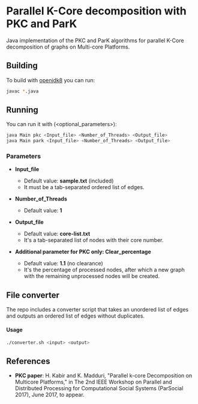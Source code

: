 # Parallel K-Core decomposition with PKC and ParK

Java implementation of the PKC and ParK algorithms for parallel K-Core decomposition of graphs on Multi-core Platforms.

## Building

To build with [openjdk8](https://openjdk.java.net/install/) you can run:

```bash
javac *.java
```

## Running

You can run it with (<optional_parameters>):
```bash
java Main pkc <Input_file> <Number_of_Threads> <Output_file>
java Main park <Input_file> <Number_of_Threads> <Output_file>
```
### Parameters
- **Input_file**
   - Default value: **sample.txt** (included)
   - It must be a tab-separated ordered list of edges.

- **Number_of_Threads** 
   - Default value: **1**

- **Output_file**
   - Default value: **core-list.txt**
   - It's a tab-separated list of nodes with their core number.

- **Additional parameter for PKC only: Clear_percentage**
   - Default value: **1.1** (no clearance)
   - It's the percentage of processed nodes, after which a new graph with the remaining unprocessed nodes will be created.

## File converter
The repo includes a converter script that takes an unordered list of edges and outputs an ordered list of edges without duplicates.
#### Usage
```bash
./converter.sh <input> <output>
```

## References
- **PKC paper**: H. Kabir and K. Madduri, "Parallel k-core Decomposition on Multicore Platforms," in The 2nd IEEE Workshop on
Parallel and Distributed Processing for Computational Social Systems (ParSocial 2017), June 2017, to appear.
